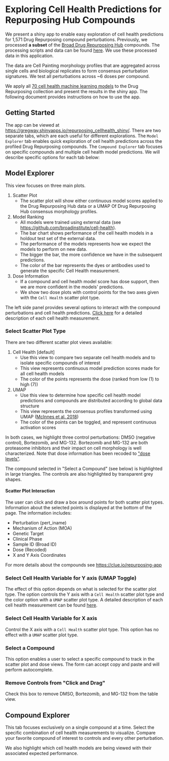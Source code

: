 # Exploring Cell Health Predictions for Repurposing Hub Compounds

We present a shiny app to enable easy exploration of cell health predictions for 1,571 Drug Repurposing compound perturbations.
Previously, we processed **a subset** of the [Broad Drug Repurposing Hub](https://clue.io/repurposing#home) compounds.
The processing scripts and data can be found [here](https://github.com/broadinstitute/lincs-cell-painting).
We use these processed data in this application.

The data are Cell Painting morphology profiles that are aggregated across single cells and biological replicates to form consensus perturbation signatures.
We test all perturbations across ~6 doses per compound.

We apply all [70 cell health machine learning models](https://github.com/broadinstitute/cell-health/blob/master/1.generate-profiles/data/labels/feature_mapping_annotated.csv) to the Drug Repurposing collection and present the results in the shiny app.
The following document provides instructions on how to use the app.

## Getting Started

The app can be viewed at https://gregway.shinyapps.io/repurposing_cellhealth_shiny/.
There are two separate tabs, which are each useful for different explorations.
The `Model Explorer` tab enables quick exploration of cell health predictions across the profiled Drug Repurposing compounds.
The `Compound Explorer` tab focuses on specific compounds and multiple cell health model predictions.
We will describe specific options for each tab below:

## Model Explorer

This view focuses on three main plots.

1. Scatter Plot
    * The scatter plot will show either continuous model scores applied to the Drug Repurposing Hub data or a UMAP Of Drug Repurposing Hub consensus morphology profiles.
2. Model Ranking
    * All models were trained using external data (see https://github.com/broadinstitute/cell-health).
    * The bar chart shows performance of the cell health models in a holdout test set of the external data.
    * The performance of the models represents how we expect the models to perform on new data.
    * The bigger the bar, the more confidence we have in the subsequent predictions.
    * The color of the bar represents the dyes or antibodies used to generate the specific Cell Health measurement.
3. Dose Information
    * If a compound and cell health model score has dose support, then we are more confident in the models' predictions.
    * We show two dose plots with control points for the two axes given with the `Cell Health` scatter plot type.

The left side panel provides several options to interact with the compound perturbations and cell health predictions.
[Click here](https://github.com/broadinstitute/cell-health/blob/master/1.generate-profiles/data/labels/feature_mapping_annotated.csv) for a detailed description of each cell health measurement.

### Select Scatter Plot Type

There are two different scatter plot views available:

1. Cell Health [default]
    * Use this view to compare two separate cell health models and to isolate specific compounds of interest
    * This view represents continuous model prediction scores made for all cell health models
    * The color of the points represents the dose (ranked from low (1) to high (7))
2. UMAP
    * Use this view to determine how specific cell health model predictions and compounds are distributed according to global data structure
    * This view represents the consensus profiles transformed using UMAP ([McInnes et al. 2018](https://arxiv.org/abs/1802.03426))
    * The color of the points can be toggled, and represent continuous activation scores

In both cases, we highlight three control perturbations: DMSO (negative control), Bortezomib, and MG-132.
Bortezomib and MG-132 are both proteasome inhibitors and their impact on cell morphology is well characterized.
Note that dose information has been recoded to ["dose levels"](https://github.com/broadinstitute/lincs-cell-painting/tree/master/consensus#recoding-dose-information).

The compound selected in "Select a Compound" (see below) is highlighted in large triangles.
The controls are also highlighted by transparent grey shapes.

#### Scatter Plot Interaction

The user can click and draw a box around points for both scatter plot types.
Information about the selected points is displayed at the bottom of the page.
The information includes:

* Perturbation (pert_iname)
* Mechanism of Action (MOA)
* Genetic Target
* Clinical Phase
* Sample ID (Broad ID)
* Dose (Recoded)
* X and Y Axis Coordinates

For more details about the compounds see https://clue.io/repurposing-app

### Select Cell Health Variable for Y axis (UMAP Toggle)

The effect of this option depends on what is selected for the scatter plot type.
The option controls the Y axis with a `Cell Health` scatter plot type and the color option with a `UMAP` scatter plot type.
A detailed description of each cell health measurement can be found [here](https://github.com/broadinstitute/cell-health/blob/master/1.generate-profiles/data/labels/feature_mapping_annotated.csv).

### Select Cell Health Variable for X axis

Control the X axis with a `Cell Health` scatter plot type.
This option has no effect with a `UMAP` scatter plot type.

### Select a Compound

This option enables a user to select a specific compound to track in the scatter plot and dose views.
The form can accept copy and paste and will perform autocomplete.

### Remove Controls from "Click and Drag"

Check this box to remove DMSO, Bortezomib, and MG-132 from the table view.

## Compound Explorer

This tab focuses exclusively on a single compound at a time.
Select the specific combination of cell health measurements to visualize.
Compare your favorite compound of interest to controls and every other perturbation.

We also highlight which cell health models are being viewed with their associated expected performance.
